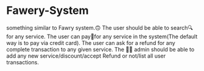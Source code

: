 # Fawery-System
something similar to Fawry system.🙃
The user should be able to search🔍️for any service.
The user can pay🤑for any service in the system(The default way is to pay via credit card).
The user can ask for a refund for any complete transaction to any given service.
The 👨‍💻 admin should be able to add any new service/discount/accept Refund or not/list all user transactions.

